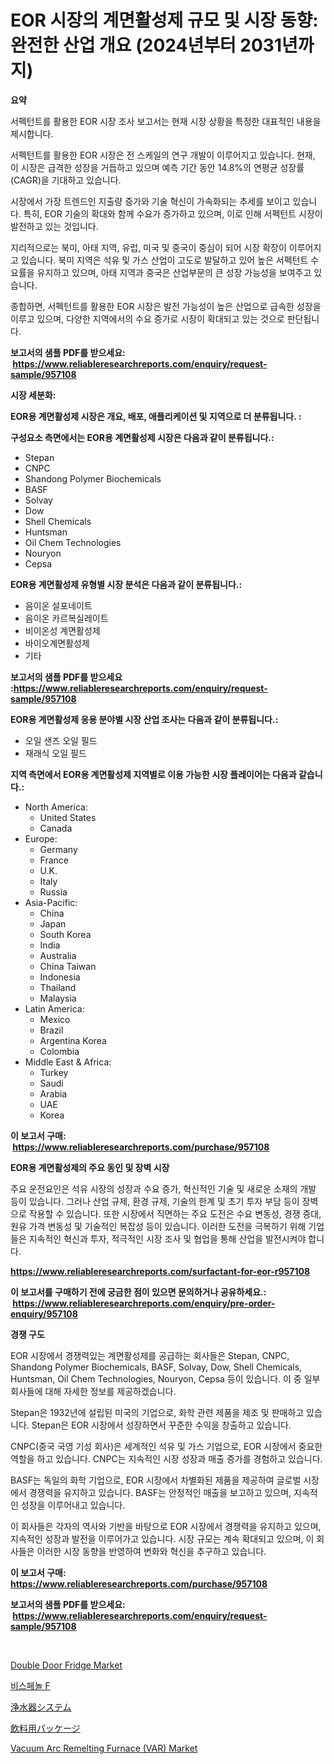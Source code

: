 <p><h1>EOR 시장의 계면활성제 규모 및 시장 동향: 완전한 산업 개요 (2024년부터 2031년까지)</h1></p><p><strong>요약</strong></p>
<p><p>서펙턴트를 활용한 EOR 시장 조사 보고서는 현재 시장 상황을 특정한 대표적인 내용을 제시합니다. </p><p>서펙턴트를 활용한 EOR 시장은 전 스케일의 연구 개발이 이루어지고 있습니다. 현재, 이 시장은 급격한 성장을 거듭하고 있으며 예측 기간 동안 14.8%의 연평균 성장률(CAGR)을 기대하고 있습니다.</p><p>시장에서 가장 트렌드인 지출량 증가와 기술 혁신이 가속화되는 추세를 보이고 있습니다. 특히, EOR 기술의 확대와 함께 수요가 증가하고 있으며, 이로 인해 서펙턴트 시장이 발전하고 있는 것입니다.</p><p>지리적으로는 북미, 아태 지역, 유럽, 미국 및 중국이 중심이 되어 시장 확장이 이루어지고 있습니다. 북미 지역은 석유 및 가스 산업이 고도로 발달하고 있어 높은 서펙턴트 수요률을 유지하고 있으며, 아태 지역과 중국은 산업부문의 큰 성장 가능성을 보여주고 있습니다.</p><p>종합하면, 서펙턴트를 활용한 EOR 시장은 발전 가능성이 높은 산업으로 급속한 성장을 이루고 있으며, 다양한 지역에서의 수요 증가로 시장이 확대되고 있는 것으로 판단됩니다.</p></p>
<p><strong>보고서의 샘플 PDF를 받으세요: &nbsp;<a href="https://www.reliableresearchreports.com/enquiry/request-sample/957108">https://www.reliableresearchreports.com/enquiry/request-sample/957108</a></strong></p>
<p><strong>시장 세분화:</strong></p>
<p><strong> EOR용 계면활성제 시장은 개요, 배포, 애플리케이션 및 지역으로 더 분류됩니다. :</strong></p>
<p><strong>구성요소 측면에서는 EOR용 계면활성제 시장은 다음과 같이 분류됩니다.:</strong></p>
<p><ul><li>Stepan</li><li>CNPC</li><li>Shandong Polymer Biochemicals</li><li>BASF</li><li>Solvay</li><li>Dow</li><li>Shell Chemicals</li><li>Huntsman</li><li>Oil Chem Technologies</li><li>Nouryon</li><li>Cepsa</li></ul></p>
<p><strong> EOR용 계면활성제 유형별 시장 분석은 다음과 같이 분류됩니다.:</strong></p>
<p><ul><li>음이온 설포네이트</li><li>음이온 카르복실레이트</li><li>비이온성 계면활성제</li><li>바이오계면활성제</li><li>기타</li></ul></p>
<p><strong>보고서의 샘플 PDF를 받으세요 :<a href="https://www.reliableresearchreports.com/enquiry/request-sample/957108">https://www.reliableresearchreports.com/enquiry/request-sample/957108</a></strong></p>
<p><strong> EOR용 계면활성제 응용 분야별 시장 산업 조사는 다음과 같이 분류됩니다.:</strong></p>
<p><ul><li>오일 샌즈 오일 필드</li><li>재래식 오일 필드</li></ul></p>
<p><strong>지역 측면에서 EOR용 계면활성제 지역별로 이용 가능한 시장 플레이어는 다음과 같습니다.:</strong></p>
<p><ul>
    <li>
        North America:
        <ul>
            <li>United States</li>
            <li>Canada</li>
        </ul>
    </li>
    <li>
        Europe:
        <ul>
            <li>Germany</li>
            <li>France</li>
            <li>U.K.</li>
            <li>Italy</li>
            <li>Russia</li>
        </ul>
    </li>
    <li>
        Asia-Pacific:
        <ul>
            <li>China</li>
            <li>Japan</li>
            <li>South Korea</li>
            <li>India</li>
            <li>Australia</li>
            <li>China Taiwan</li>
            <li>Indonesia</li>
            <li>Thailand</li>
            <li>Malaysia</li>
        </ul>
    </li>
    <li>
        Latin America:
        <ul>
            <li>Mexico</li>
            <li>Brazil</li>
            <li>Argentina Korea</li>
            <li>Colombia</li>
        </ul>
    </li>
    <li>
        Middle East & Africa:
        <ul>
            <li>Turkey</li>
            <li>Saudi</li>
            <li>Arabia</li>
            <li>UAE</li>
            <li>Korea</li>
        </ul>
    </li>
    </ul></p>
<p><strong>이 보고서 구매: &nbsp;<a href="https://www.reliableresearchreports.com/purchase/957108">https://www.reliableresearchreports.com/purchase/957108</a></strong></p>
<p><strong>EOR용 계면활성제의 주요 동인 및 장벽 시장</strong></p>
<p><p>주요 운전요인은 석유 시장의 성장과 수요 증가, 혁신적인 기술 및 새로운 소재의 개발 등이 있습니다. 그러나 산업 규제, 환경 규제, 기술의 한계 및 초기 투자 부담 등이 장벽으로 작용할 수 있습니다. 또한 시장에서 직면하는 주요 도전은 수요 변동성, 경쟁 증대, 원유 가격 변동성 및 기술적인 복잡성 등이 있습니다. 이러한 도전을 극복하기 위해 기업들은 지속적인 혁신과 투자, 적극적인 시장 조사 및 협업을 통해 산업을 발전시켜야 합니다.</p></p>
<p><strong><a href="https://www.reliableresearchreports.com/surfactant-for-eor-r957108">https://www.reliableresearchreports.com/surfactant-for-eor-r957108</a></strong></p>
<p><strong>이 보고서를 구매하기 전에 궁금한 점이 있으면 문의하거나 공유하세요.: &nbsp;<a href="https://www.reliableresearchreports.com/enquiry/pre-order-enquiry/957108">https://www.reliableresearchreports.com/enquiry/pre-order-enquiry/957108</a></strong></p>
<p><strong>경쟁 구도</strong></p>
<p><p>EOR 시장에서 경쟁력있는 계면활성제를 공급하는 회사들은 Stepan, CNPC, Shandong Polymer Biochemicals, BASF, Solvay, Dow, Shell Chemicals, Huntsman, Oil Chem Technologies, Nouryon, Cepsa 등이 있습니다. 이 중 일부 회사들에 대해 자세한 정보를 제공하겠습니다.</p><p>Stepan은 1932년에 설립된 미국의 기업으로, 화학 관련 제품을 제조 및 판매하고 있습니다. Stepan은 EOR 시장에서 성장하면서 꾸준한 수익을 창출하고 있습니다.</p><p>CNPC(중국 국영 기성 회사)은 세계적인 석유 및 가스 기업으로, EOR 시장에서 중요한 역할을 하고 있습니다. CNPC는 지속적인 시장 성장과 매출 증가를 경험하고 있습니다.</p><p>BASF는 독일의 화학 기업으로, EOR 시장에서 차별화된 제품을 제공하여 글로벌 시장에서 경쟁력을 유지하고 있습니다. BASF는 안정적인 매출을 보고하고 있으며, 지속적인 성장을 이루어내고 있습니다.</p><p>이 회사들은 각자의 역사와 기반을 바탕으로 EOR 시장에서 경쟁력을 유지하고 있으며, 지속적인 성장과 발전을 이루어가고 있습니다. 시장 규모는 계속 확대되고 있으며, 이 회사들은 이러한 시장 동향을 반영하여 변화와 혁신을 추구하고 있습니다.</p></p>
<p><strong>이 보고서 구매: &nbsp; <a href="https://www.reliableresearchreports.com/purchase/957108">https://www.reliableresearchreports.com/purchase/957108</a></strong></p>
<p><strong>보고서의 샘플 PDF를 받으세요: &nbsp;<a href="https://www.reliableresearchreports.com/enquiry/request-sample/957108">https://www.reliableresearchreports.com/enquiry/request-sample/957108</a></strong><strong></strong></p>
<p>&nbsp;</p>
<p><p><a href="https://view.publitas.com/reportprime-1/double-door-fridge-market-report-reveals-the-latest-trends-and-growth-opportunities-of-this-market/">Double Door Fridge Market</a></p><p><a href="https://medium.com/@sillysally687568/%EB%B9%84%EC%8A%A4%ED%8E%98%EB%86%80-f-%EC%8B%9C%EC%9E%A5-%EA%B7%9C%EB%AA%A8%EB%8A%94-%EA%B8%80%EB%A1%9C%EB%B2%8C-%EC%82%B0%EC%97%85%EC%97%90%EC%84%9C-%EC%B5%9C%EA%B3%A0%EC%9D%98-%EB%A7%88%EC%BC%80%ED%8C%85-%EC%B1%84%EB%84%90%EC%9D%84-%EB%B3%B4%EC%97%AC%EC%A4%8D%EB%8B%88%EB%8B%A4-39b251a27377">비스페놀 F</a></p><p><a href="https://medium.com/@freedayundt2023/%E6%B5%84%E6%B0%B4%E5%99%A8%E3%82%B7%E3%82%B9%E3%83%86%E3%83%A0%E5%B8%82%E5%A0%B4%E8%A6%8F%E6%A8%A1%E3%81%8C-%E3%82%B0%E3%83%AD%E3%83%BC%E3%83%90%E3%83%AB%E7%94%A3%E6%A5%AD%E3%81%AB%E3%81%8A%E3%81%91%E3%82%8B%E6%9C%80%E9%81%A9%E3%81%AA%E3%83%9E%E3%83%BC%E3%82%B1%E3%83%86%E3%82%A3%E3%83%B3%E3%82%B0%E3%83%81%E3%83%A3%E3%83%8D%E3%83%AB%E3%82%92%E6%98%8E%E3%82%89%E3%81%8B%E3%81%AB%E3%81%97%E3%81%BE%E3%81%99-a12982a7e23c">浄水器システム</a></p><p><a href="https://github.com/xnljig2898992/Market-Research-Report-List-1/blob/main/566786326450.md">飲料用パッケージ</a></p><p><a href="https://github.com/PeterParrish5/Market-Research-Report-List-4/blob/main/vacuum-arc-remelting-furnace-var-market.md">Vacuum Arc Remelting Furnace (VAR) Market</a></p></p>